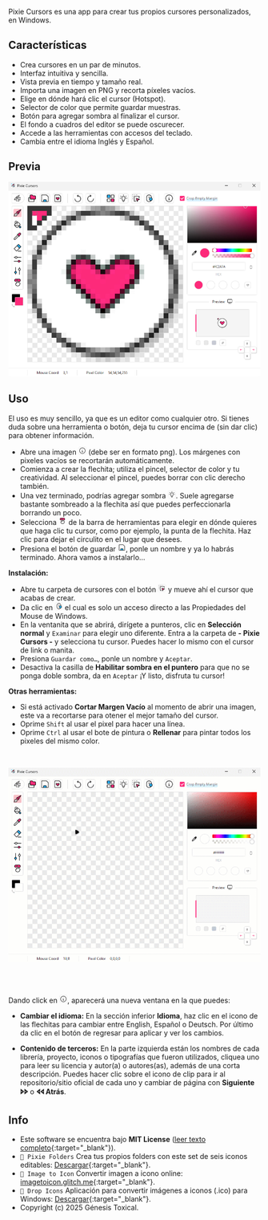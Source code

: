 Pixie Cursors es una app para crear tus propios cursores personalizados, en Windows.

## Características
* Crea cursores en un par de minutos.
* Interfaz intuitiva y sencilla.
* Vista previa en tiempo y tamaño real.
* Importa una imagen en PNG y recorta píxeles vacíos.
* Elige en dónde hará clic el cursor (Hotspot).
* Selector de color que permite guardar muestras.
* Botón para agregar sombra al finalizar el cursor.
* El fondo a cuadros del editor se puede oscurecer.
* Accede a las herramientas con accesos del teclado.
* Cambia entre el idioma Inglés y Español.

## Previa
<picture><img alt="Pixie Cursors crear cursores app" src="assets/Pixie-Cursors-App.png"/></picture>

## Uso
El uso es muy sencillo, ya que es un editor como cualquier otro. Si tienes duda sobre una herramienta o botón, deja tu cursor encima de (sin dar clic) para obtener información.

- Abre una imagen ![Open](assets/buttons/Info.png) (debe ser en formato png). Los márgenes con pixeles vacíos se recortarán automáticamente.
- Comienza a crear la flechita; utiliza el pincel, selector de color y tu creatividad. Al seleccionar el pincel, puedes borrar con clic derecho también.
- Una vez terminado, podrías agregar sombra ![Shadow](assets/buttons/Shadow.png). Suele agregarse bastante sombreado a la flechita así que puedes perfeccionarla borrando un poco.
- Selecciona ![Hotspot](assets/buttons/Hotspot.png) de la barra de herramientas para elegir en dónde quieres que haga clic tu cursor, como por ejemplo, la punta de la flechita. Haz clic para dejar el circulito en el lugar que desees.
- Presiona el botón de guardar ![Save](assets/buttons/Save.png), ponle un nombre y ya lo habrás terminado. Ahora vamos a instalarlo...

**Instalación:**
- Abre tu carpeta de cursores con el botón ![CursorsFolder](assets/buttons/CursorsFolder.png) y mueve ahí el cursor que acabas de crear.
- Da clic en ![MouseProperties](assets/buttons/MouseProperties.png) el cual es solo un acceso directo a las Propiedades del Mouse de Windows.
- En la ventanita que se abrirá, dirígete a punteros, clic en **Selección normal** y `Examinar` para elegir uno diferente. Entra a la carpeta de **- Pixie Cursors -** y selecciona tu cursor. Puedes hacer lo mismo con el cursor de link o manita.
- Presiona `Guardar como…`, ponle un nombre y `Aceptar`.
- Desactiva la casilla de **Habilitar sombra en el puntero** para que no se ponga doble sombra, da en `Aceptar` ¡Y listo, disfruta tu cursor!

**Otras herramientas:**
- Si está activado **Cortar Margen Vacío** al momento de abrir una imagen, este va a recortarse para otener el mejor tamaño del cursor.
- Oprime `Shift` al usar el pixel para hacer una línea.
- Oprime `Ctrl` al usar el bote de pintura o **Rellenar** para pintar todos los pixeles del mismo color.

<br>

<picture><img src="assets/Pixie-Cursors-Usage.gif"/></picture>

<br></br>

Dando click en ![_Info](assets/buttons/_Info.png), aparecerá una nueva ventana en la que puedes:

- **Cambiar el idioma:** En la sección inferior **Idioma**, haz clic en el icono de las flechitas para cambiar entre English, Español o Deutsch. Por último da clic en el botón de regresar para aplicar y ver los cambios.

- **Contenido de terceros:** En la parte izquierda están los nombres de cada librería, proyecto, iconos o tipografías que fueron utilizados, cliquea uno para leer su licencia y autor(a) o autores(as), además de una corta descripción. Puedes hacer clic sobre el icono de clip para ir al repositorio/sitio oficial de cada uno y cambiar de página con **Siguiente 🢖🢖** o **🢔🢔 Atrás**.

## Info
* Este software se encuentra bajo **MIT License** ([leer texto completo](https://github.com/genesistoxical/crystal-folders/blob/master/LICENSE){:target="_blank"}).
* `🤍 Pixie Folders` Crea tus propios folders con este set de seis iconos editables: [Descargar](https://genesistoxical.github.io/pixie-folders/){:target="_blank"}.
* `🤍 Image to Icon` Convertir imagen a icono online: [imagetoicon.glitch.me](https://imagetoicon.glitch.me/){:target="_blank"}.
* `🤍 Drop Icons` Aplicación para convertir imágenes a iconos (.ico) para Windows: [Descargar](https://genesistoxical.github.io/drop-icons/){:target="_blank"}.
* Copyright (c) 2025 Génesis Toxical.

<br>
<style>
    h2.project-tagline:before {content: "Personaliza los iconos de tus carpetas en segundo";}
    a.btn:nth-child(3):after {content: "escargar Portable";}
    a.btn:nth-child(4):after {content: "escargar Instalable";}
</style>
